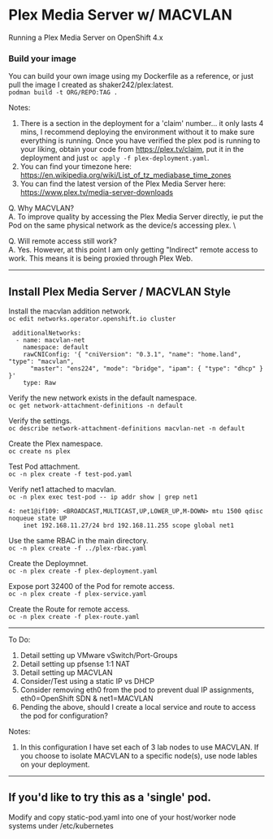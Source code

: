 # Plex Media Server w/ MACVLAN
Running a Plex Media Server on OpenShift 4.x

### Build your image
You can build your own image using my Dockerfile as a reference, or just pull the image I created as shaker242/plex:latest. \
`podman build -t ORG/REPO:TAG .`

Notes:
1.  There is a section in the deployment for a 'claim' number... it only lasts 4 mins, I recommend deploying the environment without it to make sure everything is running. Once you have verified the plex pod is running to your liking, obtain your code from https://plex.tv/claim, put it in the deployment and just `oc apply -f plex-deployment.yaml`.
2. You can find your timezone here: https://en.wikipedia.org/wiki/List_of_tz_mediabase_time_zones 
3. You can find the latest version of the Plex Media Server here: https://www.plex.tv/media-server-downloads 

Q. Why MACVLAN? \
A. To improve quality by accessing the Plex Media Server directly, ie put the Pod on the same physical network as the device/s accessing plex. \

Q. Will remote access still work? \
A. Yes. However, at this point I am only getting "Indirect" remote access to work. This means it is being proxied through Plex Web.

---
## Install Plex Media Server / MACVLAN Style

Install the macvlan addition network. \
`oc edit networks.operator.openshift.io cluster`

```
 additionalNetworks:
  - name: macvlan-net
    namespace: default
    rawCNIConfig: '{ "cniVersion": "0.3.1", "name": "home.land", "type": "macvlan",
      "master": "ens224", "mode": "bridge", "ipam": { "type": "dhcp" } }'
    type: Raw
```
Verify the new network exists in the default namespace. \
`oc get network-attachment-definitions -n default` 

Verify the settings. \
`oc describe network-attachment-definitions macvlan-net -n default`

Create the Plex namespace. \
`oc create ns plex`

Test Pod attachment. \
`oc -n plex create -f test-pod.yaml`

Verify net1 attached to macvlan. \
`oc -n plex exec test-pod -- ip addr show | grep net1`

```
4: net1@if109: <BROADCAST,MULTICAST,UP,LOWER_UP,M-DOWN> mtu 1500 qdisc noqueue state UP 
    inet 192.168.11.27/24 brd 192.168.11.255 scope global net1
```

Use the same RBAC in the main directory. \
`oc -n plex create -f ../plex-rbac.yaml`

Create the Deploymnet. \
`oc -n plex create -f plex-deployment.yaml`

Expose port 32400 of the Pod for remote access. \
`oc -n plex create -f plex-service.yaml`

Create the Route for remote access. \
`oc -n plex create -f plex-route.yaml`

---
To Do:
1. Detail setting up VMware vSwitch/Port-Groups
2. Detail setting up pfsense 1:1 NAT
3. Detail setting up MACVLAN
4. Consider/Test using a static IP vs DHCP
5. Consider removing eth0 from the pod to prevent dual IP assignments, eth0=OpenShift SDN & net1=MACVLAN
6. Pending the above, should I create a local service and route to access the pod for configuration?

Notes:
1. In this configuration I have set each of 3 lab nodes to use MACVLAN. If you choose to isolate MACVLAN to a specific node(s), use node lables on your deployment.


---
## If you'd like to try this as a 'single' pod.

Modify and copy static-pod.yaml into one of your host/worker node systems under /etc/kubernetes